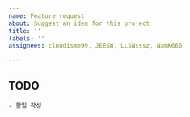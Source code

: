 ```yaml
---
name: Feature request
about: Suggest an idea for this project
title: ''
labels: ''
assignees: cloudisme99, JEESW, LLSNsssz, NamK666

---
```


## TODO
    - 할일 작성

